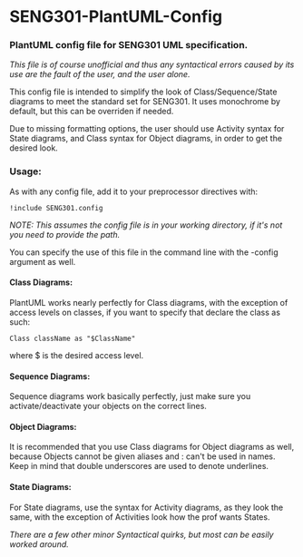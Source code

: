 # SENG301-PlantUML-Config
### PlantUML config file for SENG301 UML specification.
_This file is of course unofficial and thus any syntactical errors caused by its use are the fault of the user, and the user alone._

This config file is intended to simplify the look of Class/Sequence/State
diagrams to meet the standard set for SENG301.
It uses monochrome by default, but this can be overriden if needed.

Due to missing formatting options, the user should use Activity syntax for State
diagrams, and Class syntax for Object diagrams, in order to get the desired 
look.

### Usage:

As with any config file, add it to your preprocessor directives with:
```
!include SENG301.config
```
_NOTE: This assumes the config file is in your working directory, 
if it's not you need to provide the path._

You can specify the use of this file in the command line with the -config
argument as well.

#### Class Diagrams:

PlantUML works nearly perfectly for Class diagrams, with the exception of
access levels on classes, if you want to specify that declare the class
as such:
```
Class className as "$ClassName"
```
where $ is the desired access level. 

#### Sequence Diagrams:

Sequence diagrams work basically perfectly, 
just make sure you activate/deactivate your objects on the correct lines.

#### Object Diagrams:

It is recommended that you use Class diagrams for Object diagrams as well,
because Objects cannot be given aliases and : can't be used in names. 
Keep in mind that double underscores are used to denote underlines.

#### State Diagrams:

For State diagrams, use the syntax for Activity diagrams, as they look the 
same, with the exception of Activities look how the prof wants States.



_There are a few other minor Syntactical quirks, but most can be easily 
worked around._
